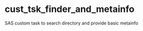 cust_tsk_finder_and_metainfo
============================

SAS custom task to search directory and provide basic metainfo
